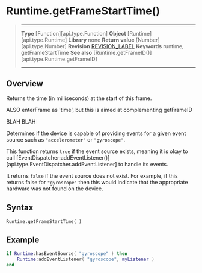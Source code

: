 # Runtime.getFrameStartTime()

> --------------------- ------------------------------------------------------------------------------------------
> __Type__              [Function][api.type.Function]
> __Object__            [Runtime][api.type.Runtime]
> __Library__           none
> __Return value__      [Number][api.type.Number]
> __Revision__          [REVISION_LABEL](REVISION_URL)
> __Keywords__          runtime, getFrameStartTime
> __See also__          [Runtime.getFrameID()][api.type.Runtime.getFrameID]
> --------------------- ------------------------------------------------------------------------------------------


## Overview

Returns the time (in milliseconds) at the start of this frame.

ALSO enterFrame as 'time', but this is aimed at complementing getFrameID

BLAH BLAH

Determines if the device is capable of providing events for a given event source such as `"accelerometer"` or `"gyroscope"`.

This function returns `true` if the event source exists, meaning it is okay to call [EventDispatcher:addEventListener()][api.type.EventDispatcher.addEventListener] to handle its events.

It returns `false` if the event source does not exist. For example, if this returns false for `"gyroscope"` then this would indicate that the appropriate hardware was not found on the device.

## Syntax

	Runtime.getFrameStartTime( )

## Example

``````lua
if Runtime:hasEventSource( "gyroscope" ) then
    Runtime:addEventListener( "gyroscope", myListener )
end
``````
